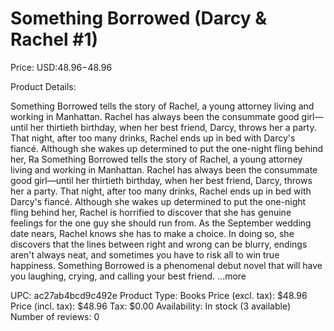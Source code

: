 # Something Borrowed (Darcy & Rachel #1)

Price: USD:$48.96-$48.96

Product Details:

Something Borrowed tells the story of Rachel, a young attorney living and working in Manhattan. Rachel has always been the consummate good girl—until her thirtieth birthday, when her best friend, Darcy, throws her a party. That night, after too many drinks, Rachel ends up in bed with Darcy's fiancé. Although she wakes up determined to put the one-night fling behind her, Ra Something Borrowed tells the story of Rachel, a young attorney living and working in Manhattan. Rachel has always been the consummate good girl—until her thirtieth birthday, when her best friend, Darcy, throws her a party. That night, after too many drinks, Rachel ends up in bed with Darcy's fiancé. Although she wakes up determined to put the one-night fling behind her, Rachel is horrified to discover that she has genuine feelings for the one guy she should run from. As the September wedding date nears, Rachel knows she has to make a choice. In doing so, she discovers that the lines between right and wrong can be blurry, endings aren't always neat, and sometimes you have to risk all to win true happiness. Something Borrowed is a phenomenal debut novel that will have you laughing, crying, and calling your best friend. ...more

UPC: ac27ab4bcd9c492e
Product Type: Books
Price (excl. tax): $48.96
Price (incl. tax): $48.96
Tax: $0.00
Availability: In stock (3 available)
Number of reviews: 0